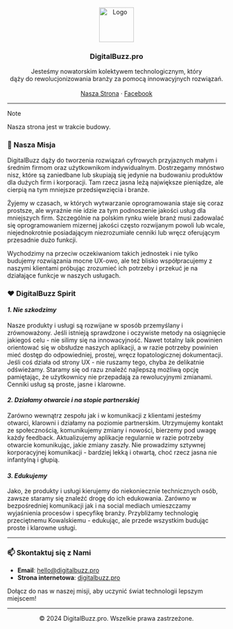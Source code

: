 <a id="readme-top"></a>

<br />
<div align="center">
  <a href="https://digitalbuzz.pro/">
    <img src="https://int.digitalbuzz.pro/db_logo_transparent.png" alt="Logo" width="80" height="80">
  </a>

<h3 align="center">DigitalBuzz.pro</h3>

  <p align="center">
    Jesteśmy nowatorskim kolektywem technologicznym, który
    <br />dąży do rewolucjonizowania branży za pomocą innowacyjnych rozwiązań.
    <br />
    <br />
    <a href="https://digitalbuzz.pro/">Nasza Strona</a>
        ·
    <a href="https://www.facebook.com/digitalbuzzpl/">Facebook</a>
  </p>
</div>

<hr>

> [!NOTE]
> Nasza strona jest w trakcie budowy.

<h3 align="left">
🌟 Nasza Misja
</h3>

DigitalBuzz dąży do tworzenia rozwiązań cyfrowych przyjaznych małym i średnim firmom oraz użytkownikom indywidualnym. Dostrzegamy mnóstwo nisz, które są zaniedbane lub skupiają się jedynie na budowaniu produktów dla dużych firm i korporacji. Tam rzecz jasna leżą największe pieniądze, ale cierpią na tym mniejsze przedsięwzięcia i branże.

Żyjemy w czasach, w których wytwarzanie oprogramowania staje się coraz prostsze, ale wyraźnie nie idzie za tym podnoszenie jakości usług dla mniejszych firm. Szczególnie na polskim rynku wiele branż musi zadowalać się oprogramowaniem mizernej jakości często rozwijanym powoli lub wcale, niejednokrotnie posiadającym niezrozumiałe cenniki lub wręcz oferującym przesadnie dużo funkcji.

Wychodzimy na przeciw oczekiwaniom takich jednostek i nie tylko budujemy rozwiązania mocne UX-owo, ale też blisko współpracujemy z naszymi klientami próbując zrozumieć ich potrzeby i przekuć je na działające funkcje w naszych usługach.

<h3 align="left">
❤️ DigitalBuzz Spirit
</h3>

#### *1. Nie szkodzimy*

Nasze produkty i usługi są rozwijane w sposób przemyślany i zrównoważony. Jeśli istnieją sprawdzone i oczywiste metody na osiągnięcie jakiegoś celu - nie silimy się na innowacyjność. Nawet totalny laik powinien orientować się w obsłudze naszych aplikacji, a w razie potrzeby powinien mieć dostęp do odpowiedniej, prostej, wręcz łopatologicznej dokumentacji. Jeśli coś działa od strony UX - nie ruszamy tego, chyba że delikatnie odświeżamy. Staramy się od razu znaleźć najlepszą możliwą opcję pamiętając, że użytkownicy nie przepadają za rewolucyjnymi zmianami. Cenniki usług są proste, jasne i klarowne.

#### *2. Działamy otwarcie i na stopie partnerskiej*

Zarówno wewnątrz zespołu jak i w komunikacji z klientami jesteśmy otwarci, klarowni i działamy na poziomie partnerskim. Utrzymujemy kontakt ze społecznością, komunikujemy zmiany i nowości, bierzemy pod uwagę każdy feedback. Aktualizujemy aplikacje regularnie w razie potrzeby otwarcie komunikując, jakie zmiany zaszły. Nie prowadzimy sztywnej korporacyjnej komunikacji - bardziej lekką i otwartą, choć rzecz jasna nie infantylną i głupią.

#### *3. Edukujemy*

Jako, że produkty i usługi kierujemy do niekoniecznie technicznych osób, zawsze staramy się znaleźć drogę do ich edukowania. Zarówno w bezpośredniej komunikacji jak i na social mediach umieszczamy wyjaśnienia procesów i specyfikę branży. Przybliżamy technologię przeciętnemu Kowalskiemu - edukując, ale przede wszystkim budując proste i klarowne usługi.

<!-- <h3 align="left">
💻 Technologie, których Używamy
</h3>

<div align="center">

![MariaDB](https://img.shields.io/badge/MariaDB-003545?style=for-the-badge&logo=mariadb&logoColor=white)
![Redis](https://img.shields.io/badge/redis-%23DD0031.svg?style=for-the-badge&logo=redis&logoColor=white)
![SQLite](https://img.shields.io/badge/sqlite-%2307405e.svg?style=for-the-badge&logo=sqlite&logoColor=white)![Bun](https://img.shields.io/badge/Bun-%23000000.svg?style=for-the-badge&logo=bun&logoColor=white)
![TypeScript](https://img.shields.io/badge/typescript-%23007ACC.svg?style=for-the-badge&logo=typescript&logoColor=white)
![Express.js](https://img.shields.io/badge/express.js-%23404d59.svg?style=for-the-badge&logo=express&logoColor=%2361DAFB)
![Next JS](https://img.shields.io/badge/Next-black?style=for-the-badge&logo=next.js&logoColor=white)

</div> -->
<hr>
<h3 align="left">
📫 Skontaktuj się z Nami
</h3>

- **Email**: hello@digitalbuzz.pro
- **Strona internetowa**: [digitalbuzz.pro](https://digitalbuzz.pro)

Dołącz do nas w naszej misji, aby uczynić świat technologii lepszym miejscem!

<hr>
<p align="center">
© 2024 DigitalBuzz.pro. Wszelkie prawa zastrzeżone.
</p>
